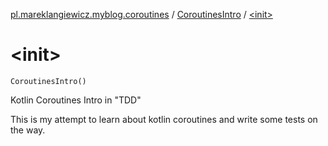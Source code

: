 [pl.mareklangiewicz.myblog.coroutines](../index.md) / [CoroutinesIntro](index.md) / [&lt;init&gt;](.)

# &lt;init&gt;

`CoroutinesIntro()`

Kotlin Coroutines Intro in "TDD"

This is my attempt to learn about kotlin coroutines and write some tests on the way.

